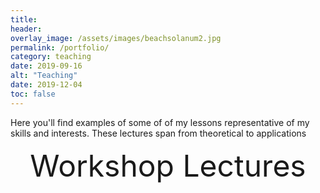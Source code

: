 ```yaml
---
title:
header:
overlay_image: /assets/images/beachsolanum2.jpg
permalink: /portfolio/
category: teaching
date: 2019-09-16
alt: "Teaching"
date: 2019-12-04
toc: false
---
```



Here you'll find examples of some of of my lessons representative of my skills and interests. These lectures span from theoretical to applications


<div style="margin-bottom:1cm" align="center"><font size="18">Workshop Lectures</font></div>

